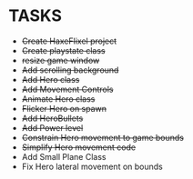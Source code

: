 # TASKS
- ~~Create HaxeFlixel project~~
- ~~Create playstate class~~
- ~~resize game window~~
- ~~Add scrolling background~~
- ~~Add Hero class~~
- ~~Add Movement Controls~~
- ~~Animate Hero class~~
- ~~Flicker Hero on spawn~~
- ~~Add HeroBullets~~
- ~~Add Power level~~
- ~~Constrain Hero movement to game bounds~~
- ~~Simplify Hero movement code~~
- Add Small Plane Class
- Fix Hero lateral movement on bounds
